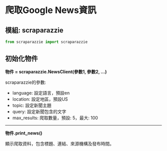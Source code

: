 爬取Google News資訊
===

模組: scraparazzie
---

```python
from scraparazzie import scraparazzie
```

初始化物件
---

**物件 = scraparazzie.NewsClient(參數1, 參數2, ...)**  

  scraparazzie的參數:

* language: 設定語言，預設en
* location: 設定地區，預設US
* topic: 設定新聞主題
* query: 設定新聞包含的文字
* max_results: 爬取數量，預設: 5，最大: 100

---
**物件.print_news()**  

  顯示爬取資料，包含標題、連結、來源機構及發布時間。
